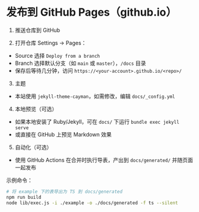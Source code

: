 # 发布到 GitHub Pages（github.io）

1) 推送仓库到 GitHub

2) 打开仓库 Settings → Pages：
- Source 选择 `Deploy from a branch`
- Branch 选择默认分支（如 `main` 或 `master`），`/docs` 目录
- 保存后等待几分钟，访问 `https://<your-account>.github.io/<repo>/`

3) 主题
- 本站使用 `jekyll-theme-cayman`，如需修改，编辑 `docs/_config.yml`

4) 本地预览（可选）
- 如果本地安装了 Ruby/Jekyll，可在 `docs/` 下运行 `bundle exec jekyll serve`
- 或直接在 GitHub 上预览 Markdown 效果

5) 自动化（可选）
- 使用 GitHub Actions 在合并时执行导表，产出到 `docs/generated/` 并随页面一起发布

示例命令：
```bash
# 将 example 下的表导出为 TS 到 docs/generated
npm run build
node lib/exec.js -i ./example -o ./docs/generated -f ts --silent
```
